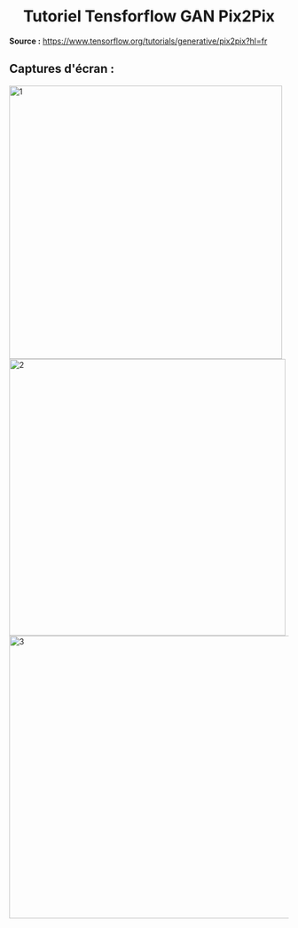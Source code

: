 # <center> Tutoriel Tensforflow GAN Pix2Pix </center>

**Source :** https://www.tensorflow.org/tutorials/generative/pix2pix?hl=fr

## Captures d'écran :

<img width="492" alt="1" src="https://user-images.githubusercontent.com/95342688/221891123-63a4b1de-624a-4e19-93ef-6ef18b4657cf.png">

<img width="498" alt="2" src="https://user-images.githubusercontent.com/95342688/221891142-98e96ed7-2aa3-4471-8805-66e88edf1d97.png">

<img width="509" alt="3" src="https://user-images.githubusercontent.com/95342688/221891187-f83b802a-9828-4e67-92e8-cb1c922e3959.png">
